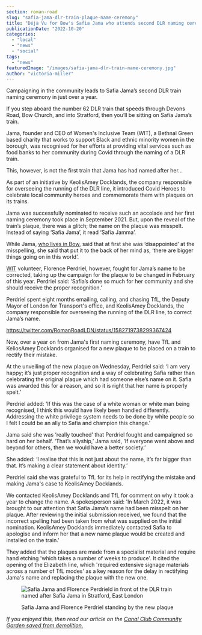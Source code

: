 ```yaml
---
section: roman-road
slug: "safia-jama-dlr-train-plaque-name-ceremony"
title: "Déjà Vu for Bow's Safia Jama who attends second DLR naming ceremony in a year"
publicationDate: "2022-10-20"
categories: 
  - "local"
  - "news"
  - "social"
tags: 
  - "news"
featuredImage: "/images/safia-jama-dlr-train-name-ceremony.jpg"
author: "victoria-miller"
---
```


Campaigning in the community leads to Safia Jama’s second DLR train naming ceremony in just over a year. 

If you step aboard the number 62 DLR train that speeds through Devons Road, Bow Church, and into Stratford, then you’ll be sitting on Safia Jama’s train. 

Jama, founder and CEO of Women's Inclusive Team (WIT), a Bethnal Green based charity that works to support Black and ethnic minority women in the borough, was recognised for her efforts at providing vital services such as food banks to her community during Covid through the naming of a DLR train. 

This, however, is not the first train that Jama has had named after her...

As part of an initiative by KeolisAmey Docklands, the company responsible for overseeing the running of the DLR line, it introduced Covid Heroes to celebrate local community heroes and commemorate them with plaques on its trains.

Jama was successfully nominated to receive such an accolade and her first naming ceremony took place in September 2021. But, upon the reveal of the train’s plaque, there was a glitch; the name on the plaque was misspelt. Instead of saying ‘Safia Jama’, it read ‘Safia Jamma’. 

While Jama, [who lives in Bow](https://romanroadlondon.com/safia-jama-mbe-womens-inclusive-team-interview/), said that at first she was ‘disappointed’ at the misspelling, she said that put it to the back of her mind as, ‘there are bigger things going on in this world’.

[WIT](https://wit.org.uk/) volunteer, Florence Perdriel, however, fought for Jama’s name to be corrected, taking up the campaign for the plaque to be changed in February of this year. Perdriel said: ‘Safia’s done so much for her community and she should receive the proper recognition.’ 

Perdriel spent eight months emailing, calling, and chasing TfL, the Deputy Mayor of London for Transport's office, and KeolisAmey Docklands, the company responsible for overseeing the running of the DLR line, to correct Jama’s name.

https://twitter.com/RomanRoadLDN/status/1582719738299367424

Now, over a year on from Jama's first naming ceremony, have TfL and KeliosAmey Docklands organised for a new plaque to be placed on a train to rectify their mistake.

At the unveiling of the new plaque on Wednesday, Perdriel said: ‘I am very happy; it’s just proper recognition and a way of celebrating Safia rather than celebrating the original plaque which had someone else’s name on it. Safia was awarded this for a reason, and so it is right that her name is properly spelt.’

Perdriel added: 'If this was the case of a white woman or white man being recognised, I think this would have likely been handled differently. Addressing the white privilege system needs to be done by white people so I felt I could be an ally to Safia and champion this change.'

Jama said she was ‘really touched’ that Perdriel fought and campaigned so hard on her behalf. ‘That’s allyship,’ Jama said, ‘If everyone went above and beyond for others, then we would have a better society.’

She added: ‘I realise that this is not just about the name, it’s far bigger than that. It’s making a clear statement about identity.’

Perdriel said she was grateful to TfL for its help in rectifying the mistake and making Jama's case to KeolisAmey Docklands.

We contacted KeolisAmey Docklands and TfL for comment on why it took a year to change the name. A spokesperson said: 'In March 2022, it was brought to our attention that Safia Jama’s name had been misspelt on her plaque. After reviewing the initial submission received, we found that the incorrect spelling had been taken from what was supplied on the initial nomination. KeolisAmey Docklands immediately contacted Safia to apologise and inform her that a new name plaque would be created and installed on the train.'

They added that the plaques are made from a specialist material and require hand etching 'which takes a number of weeks to produce'. It cited the opening of the Elizabeth line, which 'required extensive signage materials across a number of TfL modes' as a key reason for the delay in rectifying Jama's name and replacing the plaque with the new one.

<figure>

![Safia Jama and Florence Perdrield in front of the DLR train named after Safia Jama in Stratford, East London](/images/safia-jama-florence-perdriel-dlr-train-name-ceremony-1024x683.jpg)

<figcaption>

Safia Jama and Florence Perdriel standing by the new plaque

</figcaption>

</figure>

_If you enjoyed this, then read our article on the [Canal Club Community Garden saved from demolition.](https://romanroadlondon.com/canal-club-community-garden-saved-from-demolition/)_



